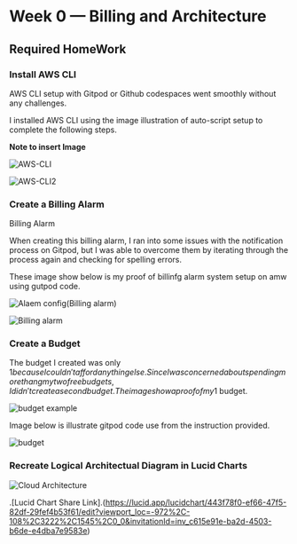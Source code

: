 # Week 0 — Billing and Architecture

## Required HomeWork 

### Install AWS CLI 

AWS CLI setup with Gitpod or Github codespaces went smoothly without any challenges.

I installed AWS CLI using the image illustration of auto-script setup to complete the following steps. 

**Note to insert Image**

![AWS-CLI](https://user-images.githubusercontent.com/66971472/219871563-da035bf6-f94e-4cf1-a365-45d1c6642418.png)

![AWS-CLI2](https://user-images.githubusercontent.com/66971472/219871805-b3aa2706-80b6-4ded-82e1-dcfb902a0716.png)

### Create a Billing Alarm
Billing Alarm 

When creating this billing alarm, I ran into some issues with the notification process on Gitpod, but I was able to overcome them by iterating through the process again and checking for spelling errors.   

These image show below is my proof of billinfg alarm system setup on amw using gutpod code.

![Alaem config(Billing alarm)](https://user-images.githubusercontent.com/66971472/219873582-8e8e364d-9262-40ae-8d9f-e37b2bd2685b.png)

![Billing alarm](https://user-images.githubusercontent.com/66971472/219873594-82d056b4-e41d-4e32-bc95-56f6b8528995.png)


### Create a Budget
The budget I created was only $1 because I couldn't afford anything else. S ince I was concerned about spendingmore thang my two free budgets, I didn't create a second budget.
The image show a proof of my 1$ budget.

![budget example](https://user-images.githubusercontent.com/66971472/219873039-95844276-447a-4bdc-ae08-20acd133bcad.png)

Image below is illustrate gitpod code use from the instruction provided.

![budget](https://user-images.githubusercontent.com/66971472/219873114-a8d6bede-654b-4d76-807f-2563946d470d.png)


### Recreate Logical Architectual Diagram in Lucid Charts


![Cloud Architecture](https://user-images.githubusercontent.com/66971472/219873788-b274bce5-1694-4c6a-8ece-70e2b0603cd6.png)

.[Lucid Chart Share Link].(https://lucid.app/lucidchart/443f78f0-ef66-47f5-82df-29fef4b53f61/edit?viewport_loc=-972%2C-108%2C3222%2C1545%2C0_0&invitationId=inv_c615e91e-ba2d-4503-b6de-e4dba7e9583e)


